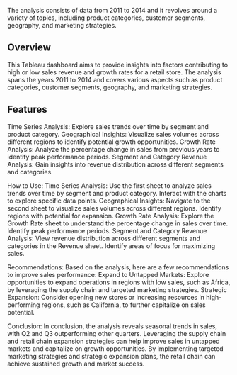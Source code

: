 
The analysis consists of data from 2011 to 2014 and it revolves around a variety of topics, including product categories, customer segments, geography, and marketing strategies.

## Overview
This Tableau dashboard aims to provide insights into factors contributing to high or low sales revenue and growth rates for a retail store. The analysis spans the years 2011 to 2014 and covers various aspects such as product categories, customer segments, geography, and marketing strategies.

## Features
Time Series Analysis: Explore sales trends over time by segment and product category.
Geographical Insights: Visualize sales volumes across different regions to identify potential growth opportunities.
Growth Rate Analysis: Analyze the percentage change in sales from previous years to identify peak performance periods.
Segment and Category Revenue Analysis: Gain insights into revenue distribution across different segments and categories.

How to Use:
Time Series Analysis: Use the first sheet to analyze sales trends over time by segment and product category. Interact with the charts to explore specific data points.
Geographical Insights: Navigate to the second sheet to visualize sales volumes across different regions. Identify regions with potential for expansion.
Growth Rate Analysis: Explore the Growth Rate sheet to understand the percentage change in sales over time. Identify peak performance periods.
Segment and Category Revenue Analysis: View revenue distribution across different segments and categories in the Revenue sheet. Identify areas of focus for maximizing sales.

Recommendations:
Based on the analysis, here are a few recommendations to improve sales performance:
Expand to Untapped Markets: Explore opportunities to expand operations in regions with low sales, such as Africa, by leveraging the supply chain and targeted marketing strategies.
Strategic Expansion: Consider opening new stores or increasing resources in high-performing regions, such as California, to further capitalize on sales potential.

Conclusion:
In conclusion, the analysis reveals seasonal trends in sales, with Q2 and Q3 outperforming other quarters. Leveraging the supply chain and retail chain expansion strategies can help improve sales in untapped markets and capitalize on growth opportunities. By implementing targeted marketing strategies and strategic expansion plans, the retail chain can achieve sustained growth and market success.

